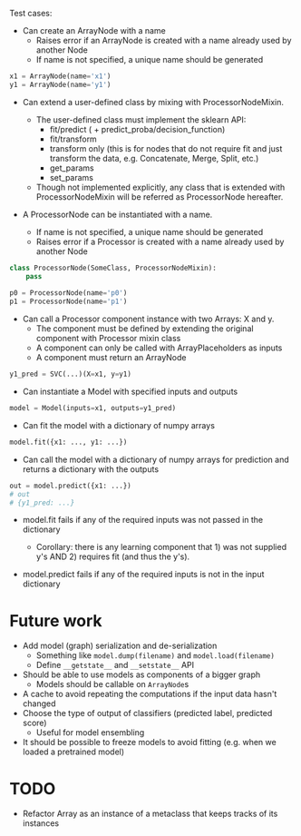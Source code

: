 Test cases:

- Can create an ArrayNode with a name
    - Raises error if an ArrayNode is created with a name already used by another Node
    - If name is not specified, a unique name should be generated
    
```python
x1 = ArrayNode(name='x1')
y1 = ArrayNode(name='y1')
```

- Can extend a user-defined class by mixing with ProcessorNodeMixin.
    - The user-defined class must implement the sklearn API:
        - fit/predict ( + predict_proba/decision_function)
        - fit/transform
        - transform only (this is for nodes that do not require fit and just transform the data, e.g. Concatenate, Merge, Split, etc.)
        - get_params
        - set_params
    - Though not implemented explicitly, any class that is extended with ProcessorNodeMixin will be referred as ProcessorNode hereafter.

- A ProcessorNode can be instantiated with a name.
    - If name is not specified, a unique name should be generated
    - Raises error if a Processor is created with a name already used by another Node
    
```python
class ProcessorNode(SomeClass, ProcessorNodeMixin):
    pass
    
p0 = ProcessorNode(name='p0')
p1 = ProcessorNode(name='p1')
```

- Can call a Processor component instance with two Arrays: X and y.
    - The component must be defined by extending the original component with Processor mixin class
    - A component can only be called with ArrayPlaceholders as inputs
    - A component must return an ArrayNode
```python
y1_pred = SVC(...)(X=x1, y=y1)
```

- Can instantiate a Model with specified inputs and outputs
```python
model = Model(inputs=x1, outputs=y1_pred)
```

- Can fit the model with a dictionary of numpy arrays
```python
model.fit({x1: ..., y1: ...})
```

- Can call the model with a dictionary of numpy arrays for prediction and returns a dictionary with the outputs
```python
out = model.predict({x1: ...})
# out
# {y1_pred: ...}
```

- model.fit fails if any of the required inputs was not passed in the dictionary
    - Corollary: there is any learning component that 1) was not supplied y's AND 2) requires fit (and thus the y's).

- model.predict fails if any of the required inputs is not in the input dictionary

# Future work
- Add model (graph) serialization and de-serialization
    - Something like `model.dump(filename)` and `model.load(filename)`
    - Define `__getstate__` and `__setstate__` API
- Should be able to use models as components of a bigger graph
    - Models should be callable on `ArrayNode`s
- A cache to avoid repeating the computations if the input data hasn't changed
- Choose the type of output of classifiers (predicted label, predicted score)
    - Useful for model ensembling
- It should be possible to freeze models to avoid fitting (e.g. when we loaded a pretrained model)

# TODO
- Refactor Array as an instance of a metaclass that keeps tracks of its instances
